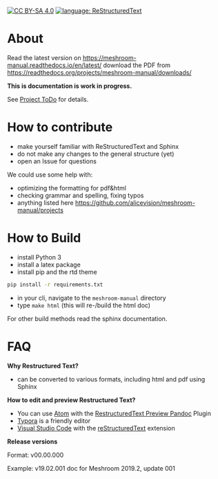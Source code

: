 [![CC BY-SA 4.0](https://img.shields.io/badge/license-CC%20BY--SA%204.0-blue.svg?style=flat-square)](https://creativecommons.org/licenses/by-sa/4.0/)
[![language: ReStructuredText](https://img.shields.io/badge/language-RST-black.svg?style=flat-square)](http://docutils.sourceforge.net/docs/user/rst/quickref.html)

# About

Read the latest version on https://meshroom-manual.readthedocs.io/en/latest/ 
download the PDF from https://readthedocs.org/projects/meshroom-manual/downloads/

**This is documentation is work in progress.**

See [Project ToDo](https://github.com/alicevision/meshroom-manual/projects) for details.

# How to contribute

-   make yourself familiar with ReStructuredText and Sphinx
-   do not make any changes to the general structure (yet)
-   open an Issue for questions

We could use some help with:
- optimizing the formatting for pdf&html
- checking grammar and spelling, fixing typos
- anything listed here https://github.com/alicevision/meshroom-manual/projects

# How to Build

- install Python 3
- install a latex package
- install pip and the rtd theme
```bash 
pip install -r requirements.txt
```

-   in your cli, navigate to the `meshroom-manual` directory
-   type `make html` (this will re-/build the html doc)

For other build methods read the sphinx documentation.

# FAQ

**Why Restructured Text?**

-   can be converted to various formats, including html and pdf using Sphinx

**How to edit and preview Restructured Text?**

-   You can use [Atom](https://atom.io/) with the [RestructuredText Preview Pandoc](https://atom.io/packages/rst-preview-pandoc) Plugin
-   [Typora](https://www.typora.io) is a friendly editor
-   [Visual Studio Code](https://code.visualstudio.com) with the [reStructuredText](https://marketplace.visualstudio.com/items?itemName=lextudio.restructuredtext) extension 

**Release versions**

Format: v00.00.000

Example: v19.02.001 doc for Meshroom 2019.2, update 001
